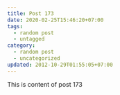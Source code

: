 ```yaml
---
title: Post 173
date: 2020-02-25T15:46:20+07:00
tags:
  - random post
  - untagged
category:
  - random post
  - uncategorized
updated: 2012-10-29T01:55:05+07:00
---
```

This is content of post 173